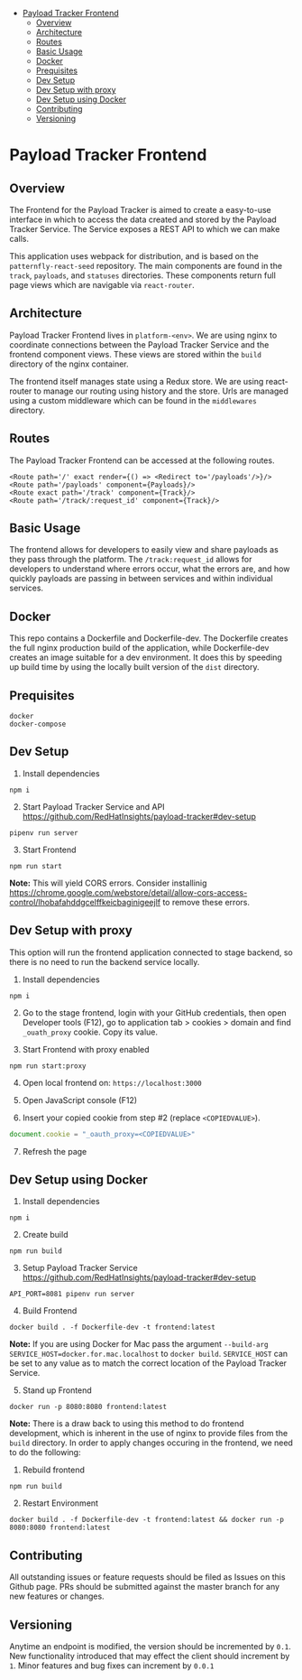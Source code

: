 - [Payload Tracker Frontend](#payload-tracker-frontend)
  - [Overview](#overview)
  - [Architecture](#architecture)
  - [Routes](#routes)
  - [Basic Usage](#basic-usage)
  - [Docker](#docker)
  - [Prequisites](#prequisites)
  - [Dev Setup](#dev-setup)
  - [Dev Setup with proxy](#dev-setup-with-proxy)
  - [Dev Setup using Docker](#dev-setup-using-docker)
  - [Contributing](#contributing)
  - [Versioning](#versioning)

Payload Tracker Frontend
===========================================


Overview
--------------------

The Frontend for the Payload Tracker is aimed to create a easy-to-use interface in which to access the data created and stored by the Payload Tracker Service. The Service exposes a REST API to which we can make calls.

This application uses webpack for distribution, and is based on the `patternfly-react-seed` repository. The main components are found in the `track`, `payloads`, and `statuses` directories. These components return full page views which are navigable via `react-router`.


Architecture
--------------------

Payload Tracker Frontend lives in `platform-<env>`. We are using nginx to coordinate connections between the Payload Tracker Service and the frontend component views. These views are stored within the `build` directory of the nginx container.

The frontend itself manages state using a Redux store. We are using react-router to manage our routing using history and the store. Urls are managed using a custom middleware which can be found in the `middlewares` directory.


Routes
--------------------

The Payload Tracker Frontend can be accessed at the following routes.
```
<Route path='/' exact render={() => <Redirect to='/payloads'/>}/>
<Route path='/payloads' component={Payloads}/>
<Route exact path='/track' component={Track}/>
<Route path='/track/:request_id' component={Track}/>

```


Basic Usage
--------------------

The frontend allows for developers to easily view and share payloads as they pass through the platform. The `/track:request_id` allows for developers to understand where errors occur, what the errors are, and how quickly payloads are passing in between services and within individual services.


Docker
--------------------

This repo contains a Dockerfile and Dockerfile-dev. The Dockerfile creates the full nginx production build of the application, while Dockerfile-dev creates an image suitable for a dev environment. It does this by speeding up build time by using the locally built version of the `dist` directory.


Prequisites
--------------------
    docker
    docker-compose


Dev Setup
--------------------
1. Install dependencies
```
npm i
```

2. Start Payload Tracker Service and API https://github.com/RedHatInsights/payload-tracker#dev-setup
```
pipenv run server
```

3. Start Frontend
```
npm run start
```

**Note:** This will yield CORS errors. Consider installinig https://chrome.google.com/webstore/detail/allow-cors-access-control/lhobafahddgcelffkeicbaginigeejlf to remove these errors.

Dev Setup with proxy
--------------------

This option will run the frontend application connected to stage backend, so there is no need to run the backend service locally.

1. Install dependencies
```
npm i
```

2. Go to the stage frontend, login with your GitHub credentials, then open Developer tools (F12), go to application tab > cookies > domain and find `_ouath_proxy` cookie. Copy its value.

3. Start Frontend with proxy enabled
```
npm run start:proxy
```

4. Open local frontend on: `https://localhost:3000`

5. Open JavaScript console (F12)

6. Insert your copied cookie from step #2 (replace `<COPIEDVALUE>`).

```js
document.cookie = "_oauth_proxy=<COPIEDVALUE>"
```

7. Refresh the page

Dev Setup using Docker
--------------------
1. Install dependencies
```
npm i
```

2. Create build
```
npm run build
```

3. Setup Payload Tracker Service https://github.com/RedHatInsights/payload-tracker#dev-setup
```
API_PORT=8081 pipenv run server
```

4. Build Frontend
```
docker build . -f Dockerfile-dev -t frontend:latest
```

**Note:** If you are using Docker for Mac pass the argument `--build-arg SERVICE_HOST=docker.for.mac.localhost` to `docker build`. `SERVICE_HOST` can be set to any value as to match the correct location of the Payload Tracker Service.

5. Stand up Frontend
```
docker run -p 8080:8080 frontend:latest
```

**Note:** There is a draw back to using this method to do frontend development, which is inherent in the use of nginx to provide files from the `build` directory. In order to apply changes occuring in the frontend, we need to do the following:

1. Rebuild frontend
```
npm run build
```

2. Restart Environment
```
docker build . -f Dockerfile-dev -t frontend:latest && docker run -p 8080:8080 frontend:latest
```


Contributing
--------------------
All outstanding issues or feature requests should be filed as Issues on this Github
page. PRs should be submitted against the master branch for any new features or changes.


Versioning
--------------------
Anytime an endpoint is modified, the version should be incremented by `0.1`. New
functionality introduced that may effect the client should increment by `1`. Minor
features and bug fixes can increment by `0.0.1`
